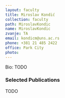 ```yaml
---
layout: faculty
title: Miroslav Kondić
collection: faculty
path: MiroslavKondic
name: MiroslavKondic
zvanje: TA
email: kondicm@uns.ac.rs
phone: +381 21 485 2422
office: Park City
photo: 
---
```


Bio: TODO

### Selected Publications

TODO
